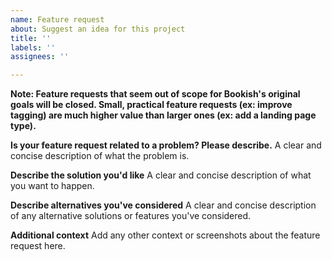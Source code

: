 ```yaml
---
name: Feature request
about: Suggest an idea for this project
title: ''
labels: ''
assignees: ''

---
```


**Note: Feature requests that seem out of scope for Bookish's original goals will be closed. Small, practical feature requests (ex: improve tagging) are much higher value than larger ones (ex: add a landing page type).**

**Is your feature request related to a problem? Please describe.**
A clear and concise description of what the problem is.

**Describe the solution you'd like**
A clear and concise description of what you want to happen.

**Describe alternatives you've considered**
A clear and concise description of any alternative solutions or features you've considered.

**Additional context**
Add any other context or screenshots about the feature request here.
